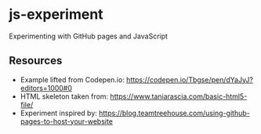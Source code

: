 # js-experiment

Experimenting with GitHub pages and JavaScript

## Resources

- Example lifted from Codepen.io: https://codepen.io/Tbgse/pen/dYaJyJ?editors=1000#0
- HTML skeleton taken from: https://www.taniarascia.com/basic-html5-file/
- Experiment inspired by: https://blog.teamtreehouse.com/using-github-pages-to-host-your-website
